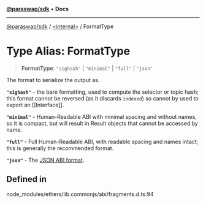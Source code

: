 [**@paraswap/sdk**](../../README.md) • **Docs**

***

[@paraswap/sdk](../../globals.md) / [\<internal\>](../README.md) / FormatType

# Type Alias: FormatType

> **FormatType**: `"sighash"` \| `"minimal"` \| `"full"` \| `"json"`

The format to serialize the output as.

 **``"sighash"``** - the bare formatting, used to compute the selector
 or topic hash; this format cannot be reversed (as it discards ``indexed``)
 so cannot by used to export an [[Interface]].

 **``"minimal"``** - Human-Readable ABI with minimal spacing and without
 names, so it is compact, but will result in Result objects that cannot
 be accessed by name.

 **``"full"``** - Full Human-Readable ABI, with readable spacing and names
 intact; this is generally the recommended format.

 **``"json"``** - The [JSON ABI format](link-solc-jsonabi).

## Defined in

node\_modules/ethers/lib.commonjs/abi/fragments.d.ts:94
